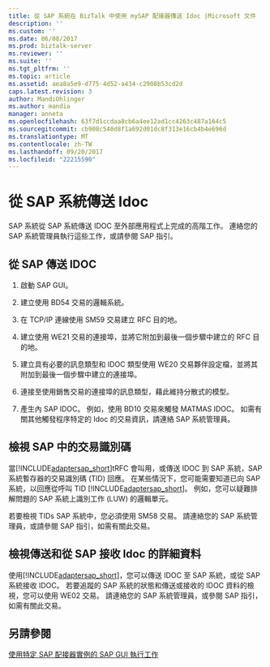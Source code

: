```yaml
---
title: 從 SAP 系統在 BizTalk 中使用 mySAP 配接器傳送 Idoc |Microsoft 文件
description: ''
ms.custom: ''
ms.date: 06/08/2017
ms.prod: biztalk-server
ms.reviewer: ''
ms.suite: ''
ms.tgt_pltfrm: ''
ms.topic: article
ms.assetid: aea8a5e9-d775-4d52-a434-c2908b53cd2d
caps.latest.revision: 3
author: MandiOhlinger
ms.author: mandia
manager: anneta
ms.openlocfilehash: 63f7d1ccdaa8cb6a4ee12ad1cc4263c487a164c5
ms.sourcegitcommit: cb908c540d8f1a692d01dc8f313e16cb4b4e696d
ms.translationtype: MT
ms.contentlocale: zh-TW
ms.lasthandoff: 09/20/2017
ms.locfileid: "22215590"
---
```

# <a name="sending-idocs-from-an-sap-system"></a>從 SAP 系統傳送 Idoc
SAP 系統從 SAP 系統傳送 IDOC 至外部應用程式上完成的高階工作。 連絡您的 SAP 系統管理員執行這些工作，或請參閱 SAP 指引。  
  
## <a name="send-an-idoc-from-sap"></a>從 SAP 傳送 IDOC  
  
1.  啟動 SAP GUI。  
  
2.  建立使用 BD54 交易的邏輯系統。  
  
3.  在 TCP/IP 連線使用 SM59 交易建立 RFC 目的地。  
  
4.  建立使用 WE21 交易的連接埠，並將它附加到最後一個步驟中建立的 RFC 目的地。  
  
5.  建立具有必要的訊息類型和 IDOC 類型使用 WE20 交易夥伴設定檔，並將其附加到最後一個步驟中建立的連接埠。  
  
6.  連接至使用銷售交易的連接埠的訊息類型，藉此維持分散式的模型。  
  
7.  產生內 SAP IDOC。 例如，使用 BD10 交易來觸發 MATMAS IDOC。 如需有關其他觸發程序特定的 Idoc 的交易資訊，請連絡 SAP 系統管理員。  

## <a name="view-transaction-ids-in-sap"></a>檢視 SAP 中的交易識別碼
當[!INCLUDE[adaptersap_short](../../includes/adaptersap-short-md.md)]tRFC 會叫用，或傳送 IDOC 到 SAP 系統，SAP 系統暫存器的交易識別碼 (TID) 回應。 在某些情況下，您可能需要知道已向 SAP 系統，以回應從呼叫 TID [!INCLUDE[adaptersap_short](../../includes/adaptersap-short-md.md)]。 例如，您可以疑難排解問題的 SAP 系統上識別工作 (LUW) 的邏輯單元。  
  
 若要檢視 TIDs SAP 系統中，您必須使用 SM58 交易。 請連絡您的 SAP 系統管理員，或請參閱 SAP 指引，如需有關此交易。 

## <a name="view-details-about-idocs-sent-and-received-from-sap"></a>檢視傳送和從 SAP 接收 Idoc 的詳細資料
使用[!INCLUDE[adaptersap_short](../../includes/adaptersap-short-md.md)]，您可以傳送 IDOC 至 SAP 系統，或從 SAP 系統接收 IDOC。 若要追蹤的 SAP 系統的狀態和傳送或接收的 IDOC 資料的檢視，您可以使用 WE02 交易。 請連絡您的 SAP 系統管理員，或參閱 SAP 指引，如需有關此交易。  

  
## <a name="see-also"></a>另請參閱  
 [使用特定 SAP 配接器實例的 SAP GUI 執行工作](performing-tasks-using-the-sap-gui-for-specific-sap-adapter-scenarios.md)